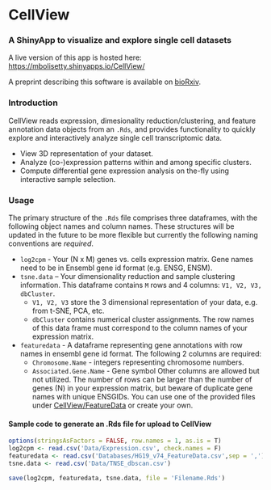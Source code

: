 # CellView

### A ShinyApp to visualize and explore single cell datasets

A live version of this app is hosted here: 
https://mbolisetty.shinyapps.io/CellView/

A preprint describing this software is available on 
[bioRxiv](https://www.biorxiv.org/content/early/2017/04/04/123810).


### Introduction

CellView reads expression, dimesionality reduction/clustering, and feature 
annotation data objects from an `.Rds`, and provides functionality to quickly 
explore and interactively analyze single cell transcriptomic data.

- View 3D representation of your dataset.
- Analyze (co-)expression patterns within and among specific clusters.
- Compute differential gene expression analysis on the-fly using interactive 
  sample selection.


### Usage

The primary structure of the `.Rds` file comprises three dataframes, with the 
following object names and column names.  These structures will be updated in
the future to be more flexible but currently the following naming conventions
are *required*.

- `log2cpm` - Your (N x M) genes vs. cells expression matrix.  Gene names need 
  to be in Ensembl gene id format (e.g. ENSG,  ENSM).
- `tsne.data` – Your dimensionality reduction and sample clustering information.
  This dataframe contains `M` rows and 4 columns: `V1, V2, V3, dbCluster`.
  - `V1, V2, V3` store the 3 dimensional representation of your data, e.g. from
    t-SNE, PCA, etc.
  - `dbCluster` contains numerical cluster assignments.
  The row names of this data frame must correspond to the column names of your 
  expression matrix.
- `featuredata` - A dataframe representing gene annotations with row names in 
  ensembl gene id format.  The following 2 columns are required:
  - `Chromosome.Name` - integers representing chromosome numbers.
  - `Associated.Gene.Name` - Gene symbol
  Other columns are allowed but not utilized.  The number of rows can be larger 
  than the number of genes (N) in your   expression matrix, but beware of 
  duplicate gene names with unique ENSGIDs.  You can use one of the provided 
  files under 
  [CellView/FeatureData](https://github.com/mohanbolisetty/CellView/tree/master/Featuredata) 
  or create your own.


#### Sample code to generate an .Rds file for upload to CellView

```R
options(stringsAsFactors = FALSE, row.names = 1, as.is = T)
log2cpm <- read.csv('Data/Expression.csv', check.names = F)
featuredata <- read.csv('Databases/HG19_v74_FeatureData.csv',sep = ',')
tsne.data <- read.csv('Data/TNSE_dbscan.csv')

save(log2cpm, featuredata, tsne.data, file = 'Filename.Rds')
```

